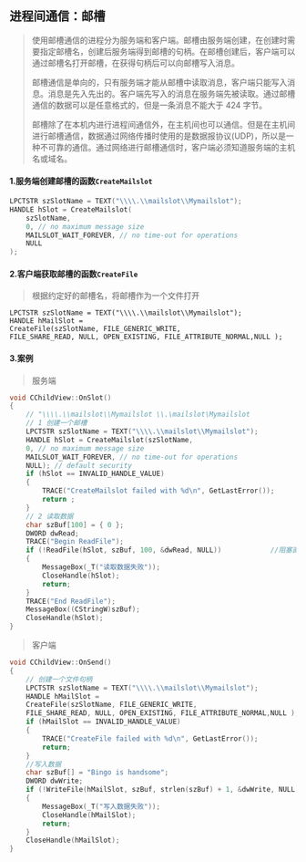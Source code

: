 ## 进程间通信：邮槽

>使用邮槽通信的进程分为服务端和客户端。邮槽由服务端创建，在创建时需要指定邮槽名，创建后服务端得到邮槽的句柄。在邮槽创建后，客户端可以通过邮槽名打开邮槽，在获得句柄后可以向邮槽写入消息。
>
>邮槽通信是单向的，只有服务端才能从邮槽中读取消息，客户端只能写入消息。消息是先入先出的。客户端先写入的消息在服务端先被读取。通过邮槽通信的数据可以是任意格式的，但是一条消息不能大于 424 字节。
>
>邮槽除了在本机内进行进程间通信外，在主机间也可以通信。但是在主机间进行邮槽通信，数据通过网络传播时使用的是数据报协议(UDP)，所以是一种不可靠的通信。通过网络进行邮槽通信时，客户端必须知道服务端的主机名或域名。

#### 1.服务端创建邮槽的函数`CreateMailslot`

```C++
LPCTSTR szSlotName = TEXT("\\\\.\\mailslot\\Mymailslot");
HANDLE hSlot = CreateMailslot(
    szSlotName,
    0, // no maximum message size
    MAILSLOT_WAIT_FOREVER, // no time-out for operations
    NULL
);
```

#### 2.客户端获取邮槽的函数`CreateFile`

> 根据约定好的邮槽名，将邮槽作为一个文件打开

```C+
LPCTSTR szSlotName = TEXT("\\\\.\\mailslot\\Mymailslot");
HANDLE hMailSlot =
CreateFile(szSlotName, FILE_GENERIC_WRITE,
FILE_SHARE_READ, NULL, OPEN_EXISTING, FILE_ATTRIBUTE_NORMAL,NULL );
```

#### 3.案例

> 服务端

```C++
void CChildView::OnSlot()
{
    // "\\\\.\\mailslot\\Mymailslot \\.\mailslot\Mymailslot
    // 1 创建一个邮槽
    LPCTSTR szSlotName = TEXT("\\\\.\\mailslot\\Mymailslot");
    HANDLE hSlot = CreateMailslot(szSlotName,
    0, // no maximum message size
    MAILSLOT_WAIT_FOREVER, // no time-out for operations
    NULL); // default security
    if (hSlot == INVALID_HANDLE_VALUE)
    {
        TRACE("CreateMailslot failed with %d\n", GetLastError());
        return ;
    }
    // 2 读取数据
    char szBuf[100] = { 0 };
    DWORD dwRead;
    TRACE("Begin ReadFile");
    if (!ReadFile(hSlot, szBuf, 100, &dwRead, NULL))			//阻塞直到邮槽中有数据
    {
        MessageBox(_T("读取数据失败"));
        CloseHandle(hSlot);
        return;
    }
    TRACE("End ReadFile");
    MessageBox((CStringW)szBuf);
    CloseHandle(hSlot);
}
```



> 客户端

```C++
void CChildView::OnSend()
{
    // 创建一个文件句柄
    LPCTSTR szSlotName = TEXT("\\\\.\\mailslot\\Mymailslot");
    HANDLE hMailSlot =
    CreateFile(szSlotName, FILE_GENERIC_WRITE,
    FILE_SHARE_READ, NULL, OPEN_EXISTING, FILE_ATTRIBUTE_NORMAL,NULL );
    if (hMailSlot == INVALID_HANDLE_VALUE)
    {
        TRACE("CreateFile failed with %d\n", GetLastError());
    	return;
    }
    //写入数据
    char szBuf[] = "Bingo is handsome";
    DWORD dwWrite;
    if (!WriteFile(hMailSlot, szBuf, strlen(szBuf) + 1, &dwWrite, NULL))
    {
        MessageBox(_T("写入数据失败"));
        CloseHandle(hMailSlot);
        return;
    }
    CloseHandle(hMailSlot);
}
```

